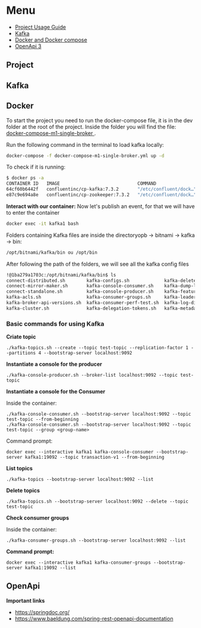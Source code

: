 # Menu

- [Project Usage Guide](##Project)
- [Kafka](##Kafka)
- [Docker and Docker compose](##Docker)
- [OpenApi 3](##OpenApi)

## Project

## Kafka

## Docker

To start the project you need to run the docker-compose file, it is in the dev folder at the root of the project.
Inside the folder you will find the file: [docker-compose-m1-single-broker
](./dev/docker-compose-m1-single-broker.yml).

Run the following command in the terminal to load kafka locally:

```bash
docker-compose -f docker-compose-m1-single-broker.yml up -d 
```

To check if it is running:

```bash
$ docker ps -a
CONTAINER ID   IMAGE                             COMMAND                  CREATED          STATUS          PORTS                                              NAMES
64cf60b6442f   confluentinc/cp-kafka:7.3.2       "/etc/confluent/dock…"   12 seconds ago   Up 10 seconds   0.0.0.0:9092->9092/tcp, 0.0.0.0:29092->29092/tcp   kafka1
e87c9e694a8e   confluentinc/cp-zookeeper:7.3.2   "/etc/confluent/dock…"   14 seconds ago   Up 11 seconds   2888/tcp, 0.0.0.0:2181->2181/tcp, 3888/tcp         zoo1
```

**Interact with our container:** Now let's publish an event, for that we will have to enter the container
```bash
docker exec -it kafka1 bash 
```

Folders containing Kafka files are inside the directoryopb -> bitnami -> kafka -> bin:
```bash
/opt/bitnami/kafka/bin ou /opt/bin
```

After following the path of the folders, we will see all the kafka config files
```bash
!@1ba279a1703c:/opt/bitnami/kafka/bin$ ls
connect-distributed.sh        kafka-configs.sh             kafka-delete-records.sh   kafka-mirror-maker.sh                kafka-server-start.sh               kafka-verifiable-producer.sh     zookeeper-shell.sh
connect-mirror-maker.sh       kafka-console-consumer.sh    kafka-dump-log.sh         kafka-preferred-replica-election.sh  kafka-server-stop.sh                trogdor.sh
connect-standalone.sh         kafka-console-producer.sh    kafka-features.sh         kafka-producer-perf-test.sh          kafka-storage.sh                    windows
kafka-acls.sh                 kafka-consumer-groups.sh     kafka-leader-election.sh  kafka-reassign-partitions.sh         kafka-streams-application-reset.sh  zookeeper-security-migration.sh
kafka-broker-api-versions.sh  kafka-consumer-perf-test.sh  kafka-log-dirs.sh         kafka-replica-verification.sh        kafka-topics.sh                     zookeeper-server-start.sh
kafka-cluster.sh              kafka-delegation-tokens.sh   kafka-metadata-shell.sh   kafka-run-class.sh                   kafka-verifiable-consumer.sh        zookeeper-server-stop.sh
```

### Basic commands for using Kafka

**Criate topic**
```
./kafka-topics.sh --create --topic test-topic --replication-factor 1 --partitions 4 --bootstrap-server localhost:9092
```

**Instantiate a console for the producer**
```
./kafka-console-producer.sh --broker-list localhost:9092 --topic test-topic
```

**Instantiate a console for the Consumer**

Inside the container:
```
./kafka-console-consumer.sh --bootstrap-server localhost:9092 --topic test-topic --from-beginning
./kafka-console-consumer.sh --bootstrap-server localhost:9092 --topic test-topic --group <group-name>
```

Command prompt:
```
docker exec --interactive kafka1 kafka-console-consumer --bootstrap-server kafka1:19092 --topic transaction-v1 --from-beginning
```

**List topics**
```
./kafka-topics --bootstrap-server localhost:9092 --list
```

**Delete topics**
```
./kafka-topics.sh --bootstrap-server localhost:9092 --delete --topic test-topic
```

**Check consumer groups**

Inside the container:
```
./kafka-consumer-groups.sh --bootstrap-server localhost:9092 --list
```
**Command prompt:**
```
docker exec --interactive kafka1 kafka-consumer-groups --bootstrap-server kafka1:19092 --list
```

## OpenApi
**Important links**

- https://springdoc.org/
- https://www.baeldung.com/spring-rest-openapi-documentation

